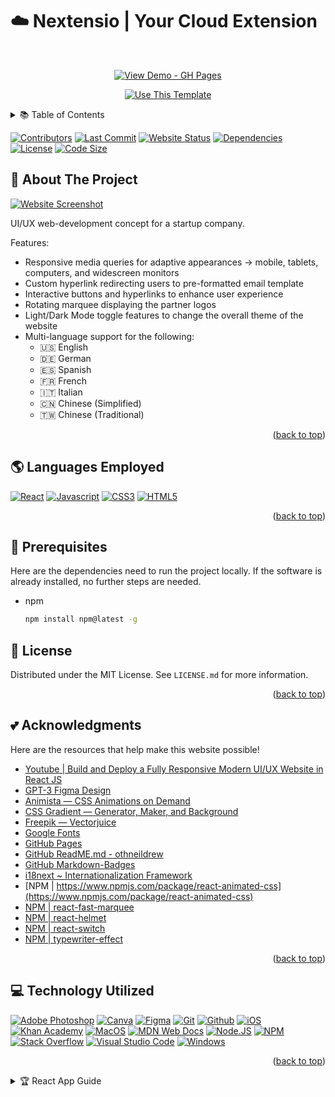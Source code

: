 <a name="readme-top"></a>

# ☁️ Nextensio | Your Cloud Extension

<!-- PROJECT BADGES -->
<br />
<div align="center">

<a href="https://gchang2004.github.io"><img src="https://img.shields.io/badge/View_Demo-GH_Pages-2ea44f?style=for-the-badge" alt="View Demo - GH Pages"></a>

<a href="https://github.com/gchang2004/gchang2004.github.io/generate"><img src="https://img.shields.io/badge/Generate-Use_this_template-2ea44f?style=for-the-badge" alt="Use This Template"></a>

</div>

<!-- TABLE OF CONTENTS -->
<details>
  <summary>📚 Table of Contents</summary>
  <ol>
    <li>
      <a href="#-about-the-project">🧭 About The Project</a>
      <ul>
        <li><a href="#-languages-employed">🌎 Languages Employed</a></li>
        <li><a href="#-technology-utilized">💻 Technology Utilized</a></li>
      </ul>
    </li>
    <li><a href="#-prerequisites">🚀 Prerequisites</a></li>
    <li><a href="#-license">📜 License</a></li>
    <li><a href="#-acknowledgments">💕 Acknowledgments</a></li>
  </ol>
</details>

<!-- PROJECT BADGES -->

[![Contributors][contributors-shield]][contributors-url]
[![Last Commit][last_commit-shield]][last_commit-url]
[![Website Status][website_status-shield]][website_status-url]
[![Dependencies][dependencies-shield]][dependencies-url]
[![License][license-shield]][license-url]
[![Code Size][code_size-shield]][code_size-url]

<!-- ABOUT THE PROJECT -->

## 🧭 About The Project

[![Website Screenshot][screenshot]](https://gchang2004.github.io/)

UI/UX web-development concept for a startup company.

Features:

- Responsive media queries for adaptive appearances → mobile, tablets, computers, and widescreen monitors
- Custom hyperlink redirecting users to pre-formatted email template
- Interactive buttons and hyperlinks to enhance user experience
- Rotating marquee displaying the partner logos
- Light/Dark Mode toggle features to change the overall theme of the website
- Multi-language support for the following:
  - 🇺🇸 English
  - 🇩🇪 German
  - 🇪🇸 Spanish
  - 🇫🇷 French
  - 🇮🇹 Italian
  - 🇨🇳 Chinese (Simplified)
  - 🇹🇼 Chinese (Traditional)

<p align="right">(<a href="#readme-top">back to top</a>)</p>

<!-- SOFTWARE PROGRAMS USED -->

## 🌎 Languages Employed

[![React][react-shield]][react-url]
[![Javascript][javascript-shield]][javascript-url]
[![CSS3][css3-shield]][css3-url]
[![HTML5][html5-shield]][html5-url]

<p align="right">(<a href="#readme-top">back to top</a>)</p>

<!-- DEPENDENCIES -->

## 🚀 Prerequisites

Here are the dependencies need to run the project locally. If the software is already installed, no further steps are needed.

- npm
  ```sh
  npm install npm@latest -g
  ```

<!-- LICENSE -->

## 📜 License

Distributed under the MIT License. See `LICENSE.md` for more information.

<p align="right">(<a href="#readme-top">back to top</a>)</p>

<!-- ACKNOWLEDGMENTS -->

## 💕 Acknowledgments

Here are the resources that help make this website possible!

- [Youtube | Build and Deploy a Fully Responsive Modern UI/UX Website in React JS](https://www.youtube.com/watch?v=LMagNcngvcU)
- [GPT-3 Figma Design](https://www.figma.com/file/lz9lLpFHMxHm2odnwM3R0z/gpt3?node-id=0%3A1)
- [Animista — CSS Animations on Demand](https://animista.net/)
- [CSS Gradient — Generator, Maker, and Background](https://cssgradient.io/)
- [Freepik — Vectorjuice](https://www.freepik.com/author/vectorjuice)
- [Google Fonts](https://fonts.google.com/)
- [GitHub Pages](https://pages.github.com)
- [GitHub ReadME.md - othneildrew](https://github.com/othneildrew/Best-README-Template/blob/master/README.md#readme-top)
- [GitHub Markdown-Badges](https://github.com/Ileriayo/markdown-badges)
- [i18next ~ Internationalization Framework](https://www.i18next.com/)
- [NPM | https://www.npmjs.com/package/react-animated-css](https://www.npmjs.com/package/react-animated-css)
- [NPM | react-fast-marquee](https://www.npmjs.com/package/react-fast-marquee)
- [NPM | react-helmet](https://www.npmjs.com/package/react-helmet)
- [NPM | react-switch](https://www.npmjs.com/package/react-switch)
- [NPM | typewriter-effect](https://www.npmjs.com/package/typewriter-effect)

<p align="right">(<a href="#readme-top">back to top</a>)</p>

<!-- RESOURCES USED -->

## 💻 Technology Utilized

[![Adobe Photoshop][adobe_photoshop-shield]][adobe_photoshop-url]
[![Canva][canva-shield]][canva-url]
[![Figma][figma-shield]][figma-url]
[![Git][git-shield]][git-url]
[![Github][github-shield]][github-url]
[![iOS][ios-shield]][ios-url]
[![Khan Academy][khan_academy-shield]][khan_academy-url]
[![MacOS][macos-shield]][macos-url]
[![MDN Web Docs][mdn_web_docs-shield]][mdn_web_docs-url]
[![Node.JS][nodejs-shield]][nodejs-url]
[![NPM][npm-shield]][npm-url]
[![Stack Overflow][stack_overflow-shield]][stack_overflow-url]
[![Visual Studio Code][visual_studio_code-shield]][visual_studio_code-url]
[![Windows][windows-shield]][windows-url]

<p align="right">(<a href="#readme-top">back to top</a>)</p>

<!-- DEFAULT CREATE REACT APP GUIDE -->
<details>
<summary>
  🏆 React App Guide
</summary>

## Getting Started with Create React App

This project was bootstrapped with [Create React App](https://github.com/facebook/create-react-app).

## Available Scripts

In the project directory, you can run:

### `npm start`

Runs the app in the development mode.\
Open [http://localhost:3000](http://localhost:3000) to view it in your browser.

The page will reload when you make changes.\
You may also see any lint errors in the console.

### `npm test`

Launches the test runner in the interactive watch mode.\
See the section about [running tests](https://facebook.github.io/create-react-app/docs/running-tests) for more information.

### `npm run build`

Builds the app for production to the `build` folder.\
It correctly bundles React in production mode and optimizes the build for the best performance.

The build is minified and the filenames include the hashes.\
Your app is ready to be deployed!

See the section about [deployment](https://facebook.github.io/create-react-app/docs/deployment) for more information.

### `npm run eject`

**Note: this is a one-way operation. Once you `eject`, you can't go back!**

If you aren't satisfied with the build tool and configuration choices, you can `eject` at any time. This command will remove the single build dependency from your project.

Instead, it will copy all the configuration files and the transitive dependencies (webpack, Babel, ESLint, etc) right into your project so you have full control over them. All of the commands except `eject` will still work, but they will point to the copied scripts so you can tweak them. At this point you're on your own.

You don't have to ever use `eject`. The curated feature set is suitable for small and middle deployments, and you shouldn't feel obligated to use this feature. However we understand that this tool wouldn't be useful if you couldn't customize it when you are ready for it.

## Learn More

You can learn more in the [Create React App documentation](https://facebook.github.io/create-react-app/docs/getting-started).

To learn React, check out the [React documentation](https://reactjs.org/).

### Code Splitting

This section has moved here: [https://facebook.github.io/create-react-app/docs/code-splitting](https://facebook.github.io/create-react-app/docs/code-splitting)

### Analyzing the Bundle Size

This section has moved here: [https://facebook.github.io/create-react-app/docs/analyzing-the-bundle-size](https://facebook.github.io/create-react-app/docs/analyzing-the-bundle-size)

### Making a Progressive Web App

This section has moved here: [https://facebook.github.io/create-react-app/docs/making-a-progressive-web-app](https://facebook.github.io/create-react-app/docs/making-a-progressive-web-app)

### Advanced Configuration

This section has moved here: [https://facebook.github.io/create-react-app/docs/advanced-configuration](https://facebook.github.io/create-react-app/docs/advanced-configuration)

### Deployment

This section has moved here: [https://facebook.github.io/create-react-app/docs/deployment](https://facebook.github.io/create-react-app/docs/deployment)

### `npm run build` fails to minify

This section has moved here: [https://facebook.github.io/create-react-app/docs/troubleshooting#npm-run-build-fails-to-minify](https://facebook.github.io/create-react-app/docs/troubleshooting#npm-run-build-fails-to-minify)

</details>

<!-- WEBSITE SCREENSHOT -->

[screenshot]: (https://github.com/gchang2004/gchang2004.github.io/blob/assets/mainPage.PNG?raw=true)

<!-- MARKDOWN HEADER -->

[contributors-shield]: https://img.shields.io/github/contributors/gchang2004/gchang2004.github.io?color=success
[contributors-url]: https://github.com/gchang2004/gchang2004.github.io/graphs/contributors
[license-shield]: https://img.shields.io/github/license/gchang2004/gchang2004.github.io?color=green
[license-url]: https://github.com/gchang2004/gchang2004.github.io/blob/main/LICENSE.md
[code_size-shield]: https://img.shields.io/github/languages/code-size/gchang2004/gchang2004.github.io?color=informational
[code_size-url]: https://github.com/settings/repositories
[dependencies-shield]: https://img.shields.io/librariesio/github/gchang2004/gchang2004.github.io
[dependencies-url]: https://github.com/gchang2004/gchang2004.github.io/network/dependencies
[last_commit-shield]: https://img.shields.io/github/last-commit/gchang2004/gchang2004.github.io
[last_commit-url]: https://github.com/gchang2004/gchang2004.github.io/graphs/commit-activity
[website_status-shield]: https://img.shields.io/website?color=success&url=https%3A%2F%2Fgchang2004.github.io%2F
[website_status-url]: https://github.com/gchang2004/gchang2004.github.io/settings/pages

<!-- MARKDOWN LANGUAGES -->

[react-shield]: https://img.shields.io/badge/react-%2320232a.svg?style=for-the-badge&logo=react&logoColor=%2361DAFB
[react-url]: https://reactjs.org/
[javascript-shield]: https://img.shields.io/badge/javascript-%23323330.svg?style=for-the-badge&logo=javascript&logoColor=%23F7DF1E
[javascript-url]: https://www.javascript.com/
[css3-shield]: https://img.shields.io/badge/css3-%231572B6.svg?style=for-the-badge&logo=css3&logoColor=white
[css3-url]: https://www.w3.org/Style/CSS/Overview.en.html
[html5-shield]: https://img.shields.io/badge/html5-%23E34F26.svg?style=for-the-badge&logo=html5&logoColor=white
[html5-url]: https://html.spec.whatwg.org/multipage/

<!-- MARKDOWN RESOURCES -->

[adobe_photoshop-shield]: https://img.shields.io/badge/adobe%20photoshop-%2331A8FF.svg?style=for-the-badge&logo=adobe%20photoshop&logoColor=white
[adobe_photoshop-url]: https://www.adobe.com/products/photoshop.html
[canva-shield]: https://img.shields.io/badge/Canva-%2300C4CC.svg?style=for-the-badge&logo=Canva&logoColor=white
[canva-url]: https://www.canva.com/
[figma-shield]: https://img.shields.io/badge/figma-%23F24E1E.svg?style=for-the-badge&logo=figma&logoColor=white
[figma-url]: https://www.figma.com/
[git-shield]: https://img.shields.io/badge/git-%23F05033.svg?style=for-the-badge&logo=git&logoColor=white
[git-url]: https://git-scm.com/
[github-shield]: https://img.shields.io/badge/github-%23121011.svg?style=for-the-badge&logo=github&logoColor=white
[github-url]: https://github.com/
[ios-shield]: https://img.shields.io/badge/iOS-000000?style=for-the-badge&logo=ios&logoColor=white
[ios-url]: https://www.apple.com/ios/
[khan_academy-shield]: https://img.shields.io/badge/KhanAcademy-%2314BF96.svg?style=for-the-badge&logo=KhanAcademy&logoColor=white
[khan_academy-url]: https://www.khanacademy.org/
[macos-shield]: https://img.shields.io/badge/mac%20os-000000?style=for-the-badge&logo=macos&logoColor=F0F0F0
[macos-url]: https://www.apple.com/macos
[mdn_web_docs-shield]: https://img.shields.io/badge/MDN_Web_Docs-black?style=for-the-badge&logo=mdnwebdocs&logoColor=white
[mdn_web_docs-url]: https://developer.mozilla.org/
[nodejs-shield]: https://img.shields.io/badge/node.js-6DA55F?style=for-the-badge&logo=node.js&logoColor=white
[nodejs-url]: https://nodejs.org/
[npm-shield]: https://img.shields.io/badge/NPM-%23000000.svg?style=for-the-badge&logo=npm&logoColor=white
[npm-url]: https://www.npmjs.com/
[stack_overflow-shield]: https://img.shields.io/badge/-Stackoverflow-FE7A16?style=for-the-badge&logo=stack-overflow&logoColor=white
[stack_overflow-url]: https://stackoverflow.com/
[visual_studio_code-shield]: https://img.shields.io/badge/Visual%20Studio%20Code-0078d7.svg?style=for-the-badge&logo=visual-studio-code&logoColor=white
[visual_studio_code-url]: https://code.visualstudio.com/
[windows-shield]: https://img.shields.io/badge/Windows-0078D6?style=for-the-badge&logo=windows&logoColor=white
[windows-url]: https://www.microsoft.com/en-us/windows
